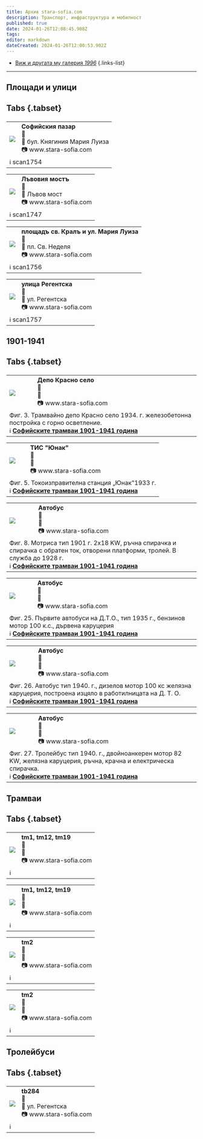 ```yaml
---
title: Архив stara-sofia.com
description: Транспорт, инфраструктура и мобилност
published: true
date: 2024-01-26T12:08:45.908Z
tags: 
editor: markdown
dateCreated: 2024-01-26T12:00:53.902Z
---
```


- [Виж и другата му галерия *1996*](/gallery/klaus-mundt-1996)
{.links-list}

---
## Площади и улици
## Tabs {.tabset}
### 
<!--следващ пост--> 
<div class="table-responsive"><table style="width:100%"><tr>
<td><img src="http://46.10.181.183:1518/trinmo/gallery/stara-sofia/%d0%a1%d0%be%d1%84%d0%b8%d0%b9%d1%81%d0%ba%d0%b8%d1%8f%20%d0%bf%d0%b0%d0%b7%d0%b0%d1%80%20Scan1754.jpg"></td>
<td><b>Софийския пазар</b><br> 🚋 <a href=""></a> <br>📌 бул. Княгиния Мария Луиза<br> 📷 www.stara-sofia.com</td></tr>
  <td colspan=2 >ℹ️ scan1754</td></table></div>
  
<!--следващ пост--> 
<div class="table-responsive"><table style="width:100%"><tr>
<td><img src="http://46.10.181.183:1518/trinmo/gallery/stara-sofia/%d0%bf%d0%bb.%20%d0%9b%d1%8a%d0%b2%d0%be%d0%b2%20%d0%bc%d0%be%d1%81%d1%82%20Scan1747.jpg"></td>
<td><b>Лъвовия мостъ</b><br> 🚋 <a href=""></a> <br>📌 Лъвов мост<br> 📷 www.stara-sofia.com</td></tr>
  <td colspan=2 >ℹ️ scan1747</td></table></div>
  
<!--следващ пост--> 
<div class="table-responsive"><table style="width:100%"><tr>
<td><img src="http://46.10.181.183:1518/trinmo/gallery/stara-sofia/%d0%bf%d0%bb.%20%d0%a1%d0%b2.%20%d0%9d%d0%b5%d0%b4%d0%b5%d0%bb%d1%8f%20Scan1756.jpg"></td>
<td><b>площадъ св. Кралъ и ул. Мария Луиза</b><br> 🚋 <a href=""></a> <br>📌 пл. Св. Неделя<br> 📷 www.stara-sofia.com</td></tr>
  <td colspan=2 >ℹ️ scan1756</td></table></div>

<!--следващ пост--> 
<div class="table-responsive"><table style="width:100%"><tr>
<td><img src="http://46.10.181.183:1518/trinmo/gallery/stara-sofia/%d1%83%d0%bb.%20%d0%a0%d0%b5%d0%b3%d0%b5%d0%bd%d1%82%d1%81%d0%ba%d0%b0%20Scan1757.jpg"></td>
<td><b>улица Регентска</b><br> 🚋 <a href=""></a> <br>📌 ул. Регентска<br> 📷 www.stara-sofia.com</td></tr>
  <td colspan=2 >ℹ️ scan1757</td></table></div>
  
## 1901-1941
## Tabs {.tabset}
### 
<!--следващ пост--> 
<div class="table-responsive"><table style="width:100%"><tr>
<td><img src="http://46.10.181.183:1518/trinmo/gallery/stara-sofia/fig3.jpg"></td>
<td><b>Депо Красно село</b><br> 🚋 <a href=""></a> <br>📌 <br> 📷 www.stara-sofia.com</td></tr>
  <td colspan=2 >Фиг. 3. Трамвайно депо Красно село 1934. г. железобетонна постройка с горно осветление. <br>ℹ️  <a href="/bg/literature/anniversary/40-years-public-transport"><b>Софийските трамваи 1901-1941 година</b></a></td></table></div>
  
<!--следващ пост--> 
<div class="table-responsive"><table style="width:100%"><tr>
<td><img src="http://46.10.181.183:1518/trinmo/gallery/stara-sofia/fig5.jpg"></td>
<td><b>ТИС "Юнак"</b><br> 🚋 <a href=""></a> <br>📌 <br> 📷 www.stara-sofia.com</td></tr>
  <td colspan=2 >Фиг. 5. Токоизправителна станция „Юнак"1933 г. <br>ℹ️  <a href="/bg/literature/anniversary/40-years-public-transport"><b>Софийските трамваи 1901-1941 година</b></a></td></table></div>


<!--следващ пост--> 
<div class="table-responsive"><table style="width:100%"><tr>
<td><img src="http://46.10.181.183:1518/trinmo/gallery/stara-sofia/tm2%20fig8.jpg"></td>
<td><b>Автобус</b><br> 🚋 <a href=""></a> <br>📌 <br> 📷 www.stara-sofia.com</td></tr>
  <td colspan=2 >Фиг. 8. Мотриса тип 1901 г. 2x18 KW, ръчна спирачка и спирачка с обратен ток, отворени платформи, тролей. В служба до 1928 г. <br>ℹ️  <a href="/bg/literature/anniversary/40-years-public-transport"><b>Софийските трамваи 1901-1941 година</b></a></td></table></div>
  
  
  
<!--следващ пост--> 
<div class="table-responsive"><table style="width:100%"><tr>
<td><img src="http://46.10.181.183:1518/trinmo/gallery/stara-sofia/a%20XXX%20fig25.jpg"></td>
<td><b>Автобус</b><br> 🚋 <a href=""></a> <br>📌 <br> 📷 www.stara-sofia.com</td></tr>
  <td colspan=2 >Фиг. 25. Първите автобуси на Д.Т.О., тип 1935 г., бензинов мотор 100 к.с., дървена каруцерия <br>ℹ️  <a href="/bg/literature/anniversary/40-years-public-transport"><b>Софийските трамваи 1901-1941 година</b></a></td></table></div>
  
<!--следващ пост--> 
<div class="table-responsive"><table style="width:100%"><tr>
<td><img src="http://46.10.181.183:1518/trinmo/gallery/stara-sofia/a%20XXX%20fig26.jpg"></td>
<td><b>Автобус</b><br> 🚋 <a href=""></a> <br>📌 <br> 📷 www.stara-sofia.com</td></tr>
  <td colspan=2 >Фиг. 26. Автобус тип 1940. г., дизелов мотор 100 кс желязна каруцерия, построена изцяло в работилницата на Д. Т. О. <br>ℹ️  <a href="/bg/literature/anniversary/40-years-public-transport"><b>Софийските трамваи 1901-1941 година</b></a></td></table></div>
  
<!--следващ пост--> 
<div class="table-responsive"><table style="width:100%"><tr>
<td><img src="http://46.10.181.183:1518/trinmo/gallery/stara-sofia/tb%20gorna%20banya%20fig27.jpg"></td>
<td><b>Автобус</b><br> 🚋 <a href=""></a> <br>📌 <br> 📷 www.stara-sofia.com</td></tr>
  <td colspan=2 >Фиг. 27. Тролейбус тип 1940. г., двойноанкерен мотор 82 KW, желязна каруцерия, ръчна, крачна и електрическа спирачка. <br>ℹ️  <a href="/bg/literature/anniversary/40-years-public-transport"><b>Софийските трамваи 1901-1941 година</b></a></td></table></div>
  
  
  
## Трамваи
## Tabs {.tabset}
###   
 <!--следващ пост--> 
<div class="table-responsive"><table style="width:100%"><tr>
<td><img src="http://46.10.181.183:1518/trinmo/gallery/stara-sofia/tm1%20tm12%20tm19.jpg"></td>
<td><b>tm1, tm12, tm19</b><br> 🚋 <a href=""></a> <br>📌 <br> 📷 www.stara-sofia.com</td></tr>
  <td colspan=2 >ℹ️ </td></table></div> 

 <!--следващ пост--> 
<div class="table-responsive"><table style="width:100%"><tr>
<td><img src="http://46.10.181.183:1518/trinmo/gallery/stara-sofia/tm1%20tm12%20tm19%20depot.jpg"></td>
<td><b>tm1, tm12, tm19</b><br> 🚋 <a href=""></a> <br>📌 <br> 📷 www.stara-sofia.com</td></tr>
  <td colspan=2 >ℹ️ </td></table></div> 
  

 <!--следващ пост--> 
<div class="table-responsive"><table style="width:100%"><tr>
<td><img src="http://46.10.181.183:1518/trinmo/gallery/stara-sofia/tm2%20(1).jpg"></td>
<td><b>tm2</b><br> 🚋 <a href=""></a> <br>📌 <br> 📷 www.stara-sofia.com</td></tr>
  <td colspan=2 >ℹ️ </td></table></div> 
  
 <!--следващ пост--> 
<div class="table-responsive"><table style="width:100%"><tr>
<td><img src="http://46.10.181.183:1518/trinmo/gallery/stara-sofia/tm2%20(2).jpg"></td>
<td><b>tm2</b><br> 🚋 <a href=""></a> <br>📌 <br> 📷 www.stara-sofia.com</td></tr>
  <td colspan=2 >ℹ️ </td></table></div> 
  
 
  

## Тролейбуси
## Tabs {.tabset}
###   
 <!--следващ пост--> 
<div class="table-responsive"><table style="width:100%"><tr>
<td><img src="http://46.10.181.183:1518/trinmo/gallery/stara-sofia/tb284%20line1.jpg"></td>
<td><b>tb284</b><br> 🚎 <a href=""></a> <br>📌 ул. Регентска<br> 📷 www.stara-sofia.com</td></tr>
  <td colspan=2 >ℹ️ </td></table></div> 
  
  
  
  
  